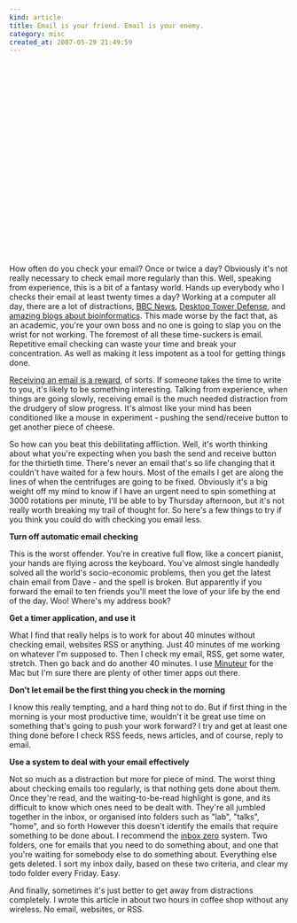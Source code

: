 ```yaml
--- 
kind: article
title: Email is your friend. Email is your enemy.
category: misc
created_at: 2007-05-29 21:49:59
---
```

<object height="350" width="425">
<param value="http://www.youtube.com/v/gIYR6VHRkyE" name="movie"></param>  <embed src="http://www.youtube.com/v/gIYR6VHRkyE" type="application/x-shockwave-flash" height="350" width="425"></embed>  </object></p>
How often do you check your email? Once or twice a day? Obviously it's not really necessary to check email more regularly than this. Well, speaking from experience, this is a bit of a fantasy world. Hands up everybody who I checks their email at least twenty times a day?<!--more--> Working at a computer all day, there are a lot of distractions, <a href="http://news.bbc.co.uk/">BBC News</a>, <a href="http://www.handdrawngames.com/DesktopTD/">Desktop Tower Defense</a>, and <a href="http://www.bioinformaticszen.com/">amazing blogs about bioinformatics</a>. This made worse by the fact that, as an academic, you're your own boss and no one is going to slap you on the wrist for not working. The foremost of all these time-suckers is email. Repetitive email checking can waste your time and break your concentration. As well as making it less impotent as a tool for getting things done.<a href="http://headrush.typepad.com/creating_passionate_users/2006/03/clicker_trained.html"></a>

<a href="http://headrush.typepad.com/creating_passionate_users/2006/03/clicker_trained.html">Receiving an email is a reward</a>, of sorts. If someone takes the time to write to you, it's likely to be something interesting. Talking from experience, when things are going slowly, receiving email is the much needed distraction from the drudgery of slow progress. It's almost like your mind has been conditioned like a mouse in experiment - pushing the send/receive button to get another piece of cheese.

So how can you beat this debilitating affliction. Well, it's worth thinking about what you're expecting when you bash the send and receive button for the thirtieth time. There's never an email that's so life changing that it couldn't have waited for a few hours. Most of the emails I get are along the lines of when the centrifuges are going to be fixed. Obviously it's a big weight off my mind to know if I have an urgent need to spin something at 3000 rotations per minute, I'll be able to by Thursday afternoon, but it's not really worth breaking my trail of thought for. So here's a few things to try if you think you could do with checking you email less.

<strong>Turn off automatic email checking</strong>

This is the worst offender. You're in creative full flow, like a concert pianist, your hands are flying across the keyboard. You've almost single handedly solved all the world's socio-economic problems, then you get the latest chain email from Dave - and the spell is broken. But apparently if you forward the email to ten friends you'll meet the love of your life by the end of the day. Woo! Where's my address book?

<strong>Get a timer application, and use it</strong>

What I find that really helps is to work for about 40 minutes without checking email, websites RSS or anything. Just 40 minutes of me working on whatever I'm supposed to. Then I check my email, RSS, get some water, stretch. Then go back and do another 40 minutes. I use <a href="http://perso.orange.fr/philippe.galmel/index_mac.html">Minuteur</a> for the Mac but I'm sure there are plenty of other timer apps out there.

<strong>Don't let email be the first thing you check in the morning</strong>

I know this really tempting, and a hard thing not to do. But if first thing in the morning is your most productive time, wouldn't it be great use time on something that's going to push your work forward? I try and get at least one thing done before I check RSS feeds, news articles, and of course, reply to email.

<strong>Use a system to deal with your email effectively</strong>

Not so much as a distraction but more for piece of mind. The worst thing about checking emails too regularly, is that nothing gets done about them. Once they're read, and the waiting-to-be-read highlight is gone, and its difficult to know which ones need to be dealt with. They're all jumbled together in the inbox, or organised into folders such as "lab", "talks", "home", and so forth However this doesn't identify the emails that require something to be done about. I recommend the <a href="http://www.43folders.com/izero/">inbox zero</a> system. Two folders, one for emails that you need to do something about, and one that you're waiting for somebody else to do something about. Everything else gets deleted. I sort my inbox daily, based on these two criteria, and clear my todo folder every Friday. Easy.

And finally, sometimes it's just better to get away from distractions completely. I wrote this article in about two hours in coffee shop without any wireless. No email, websites, or RSS.
